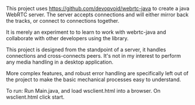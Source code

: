 This project uses https://github.com/devopvoid/webrtc-java to create a java WebRTC server. The server accepts connections and will either mirror back the tracks, or connect to connections together.

It is merely an experiment to to learn to work with webrtc-java and collaborate with other developers using the library. 

This project is designed from the standpoint of a server, it handles connections and cross-connects peers. It's not in my interest to perform any media handling in a desktop application.

More complex features, and robust error handling are specifically left out of the project to make the basic mechanical processes easy to understand.

To run: Run Main.java, and load wsclient.html into a browser. 
On wsclient.html click start.
